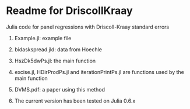 Readme for DriscollKraay
========================

Julia code for panel regressions with Driscoll-Kraay standard errors

1.  Example.jl: example file

2.  bidaskspread.jld: data from Hoechle 

3.  HszDk5dwPs.jl: the main function

4.  excise.jl, HDirProdPs.jl and iterationPrintPs.jl are functions used by the main function

5.  DVMS.pdf: a paper using this method

6. The current version has been tested on Julia 0.6.x

